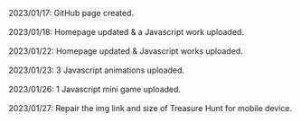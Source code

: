 2023/01/17: GitHub page created.<br><br>
2023/01/18: Homepage updated & a Javascript work uploaded.<br><br>
2023/01/22: Homepage updated & Javascript works uploaded.<br><br>
2023/01/23: 3 Javascript animations uploaded.<br><br>
2023/01/26: 1 Javascript mini game uploaded.<br><br>
2023/01/27: Repair the img link and size of Treasure Hunt for mobile device.
